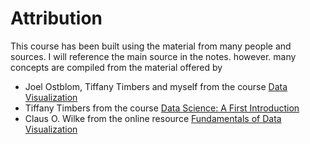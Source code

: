 # Attribution

This course has been built using the material from many people and sources. I will reference the main source in the notes. however. many concepts are compiled from the material offered by 
- Joel Ostblom, Tiffany Timbers and myself from the course [Data Visualization](https://viz-learn.mds.ubc.ca/)
- Tiffany Timbers from the course [Data Science: A First Introduction](https://ubc-dsci.github.io/introduction-to-datascience/#)
- Claus O. Wilke from the online resource [Fundamentals of Data Visualization](https://clauswilke.com/dataviz/)
